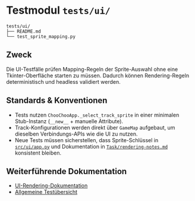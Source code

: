 # Testmodul `tests/ui/`

```text
tests/ui/
├── README.md
└── test_sprite_mapping.py
```

## Zweck
Die UI-Testfälle prüfen Mapping-Regeln der Sprite-Auswahl ohne eine Tkinter-Oberfläche starten zu müssen. Dadurch können Rendering-Regeln deterministisch und headless validiert werden.

## Standards & Konventionen
- Tests nutzen `ChooChooApp._select_track_sprite` in einer minimalen Stub-Instanz (`__new__` + manuelle Attribute).
- Track-Konfigurationen werden direkt über `GameMap` aufgebaut, um dieselben Verbindungs-APIs wie die UI zu nutzen.
- Neue Tests müssen sicherstellen, dass Sprite-Schlüssel in [`src/ui/app.py`](../../src/ui/app.py) und Dokumentation in [`Task/rendering-notes.md`](../../Task/rendering-notes.md) konsistent bleiben.

## Weiterführende Dokumentation
- [UI-Rendering-Dokumentation](../../src/ui/README.md)
- [Allgemeine Testübersicht](../README.md)
